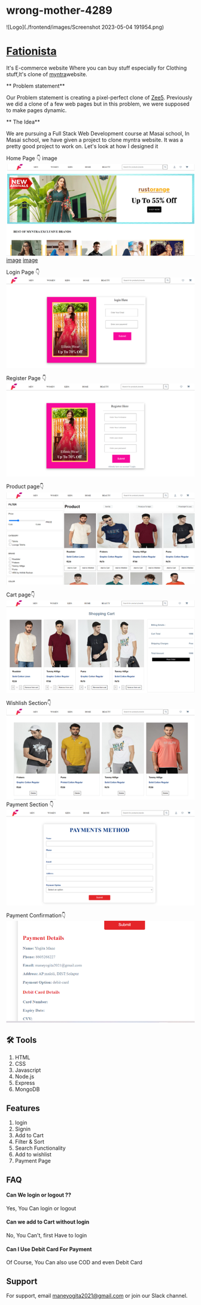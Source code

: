 # wrong-mother-4289

![Logo](./frontend/images/Screenshot 2023-05-04 191954.png)

# [Fationista]()

It's E-commerce website Where you can buy stuff
especially for Clothing stuff,It's clone of [myntra](https://www.myntra.com/?utm_source=dms_google&utm_medium=searchbrand_cpc&utm_campaign=dms_google_searchbrand_cpc_Search_Brand_Myntra_Brand_India_BM_TROAS_SOK&gclid=Cj0KCQjw9deiBhC1ARIsAHLjR2Ae40HF_2DoPBpsimPxx79jWjTn0H12H7yDLg0517svWESw5II7hi8aAhfuEALw_wcB)website.

** Problem statement**

Our Problem statement is creating a pixel-perfect clone of [Zee5](https://www.zee5.com/). Previously we did a clone of a few web pages but in this problem, we were supposed to make pages dynamic.

** The Idea**

We are pursuing a Full Stack Web Development course at Masai school, In Masai school, we have given a project to clone myntra website. It was a pretty good project to work on. Let's look at how I designed it

Home Page 👇
image
![image](./frontend/images/homepage1.png)
[image](./frontend/images/homepage2.png)
[image](./frontend/images/homepage3.png)

Login Page 👇
![image](./frontend/images/loginpage.png)

Register Page 👇
![image](./frontend/images/register.png)

Product page👇
![image](./frontend/images/productpage.png)

Cart page👇
![image](./frontend/images/cart.png)

Wishlish Section👇
![image](./frontend/images/wishlist.png)
Payment Section 👇
![image](./frontend/images/payment.png)

Payment Confirmation👇
![image](./frontend/images/paymentcon.png)

## 🛠 Tools

1. HTML
2. CSS
3. Javascript
4. Node.js
5. Express
6. MongoDB

## Features

1. login
2. Signin
3. Add to Cart
4. Filter & Sort
5. Search Functionality
6. Add to wishlist
7. Payment Page

## FAQ

#### Can We login or logout ??

Yes, You Can login or logout

#### Can we add to Cart without login

No, You Can't, first Have to login

#### Can I Use Debit Card For Payment

Of Course, You Can also use COD and even Debit Card

## Support

For support, email maneyogita2021@gmail.com or join our Slack channel.
